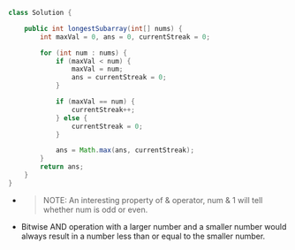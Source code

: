 ```java
class Solution {

    public int longestSubarray(int[] nums) {
        int maxVal = 0, ans = 0, currentStreak = 0;

        for (int num : nums) {
            if (maxVal < num) {
                maxVal = num;
                ans = currentStreak = 0;
            }

            if (maxVal == num) {
                currentStreak++;
            } else {
                currentStreak = 0;
            }

            ans = Math.max(ans, currentStreak);
        }
        return ans;
    }
}
```

- > NOTE: An interesting property of & operator, num & 1 will tell whether num is odd or even. 

- Bitwise AND operation with a larger number and a smaller number would always result in a number less than or equal to the smaller number.